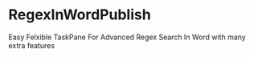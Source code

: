 # RegexInWordPublish
Easy Felxible TaskPane For Advanced Regex Search In Word with many extra features
